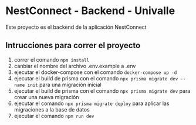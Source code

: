 # NestConnect - Backend - Univalle

Este proyecto es el backend de la aplicación NestConnect

## Intrucciones para correr el proyecto
1. correr el comando `npm install`
2. canbiar el nombre del archivo .env.example a .env
3. ejecutar el docker-compose con el comando `docker-compose up -d`
4. ejecutar el build de prisma con el comando `npx prisma migrate dev --name init` para una migración inicial
5. ejecutar el build de prisma con el comando `npx prisma migrate dev` para crear una nueva migración
6. ejecutar el comando `npx prisma migrate deploy` para aplicar las migraciones a la base de datos
7. ejecutar el comando `npm run dev`